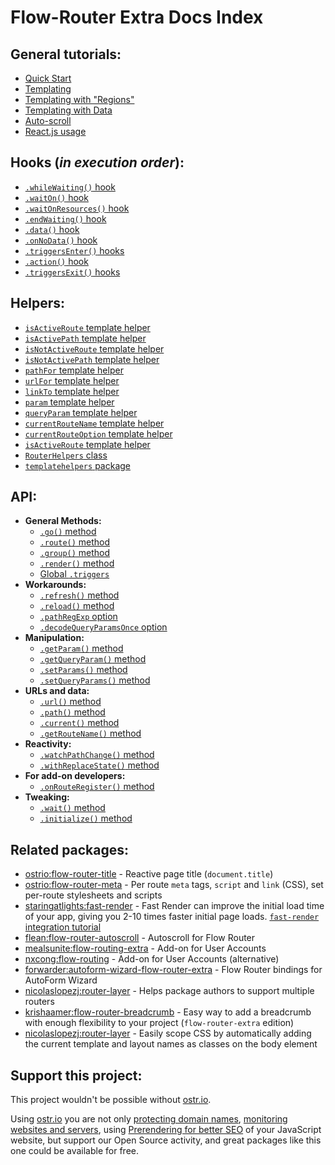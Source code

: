 # Flow-Router Extra Docs Index

## General tutorials:

- [Quick Start](https://github.com/VeliovGroup/flow-router/blob/master/docs/quick-start.md)
- [Templating](https://github.com/VeliovGroup/flow-router/blob/master/docs/templating.md)
- [Templating with "Regions"](https://github.com/VeliovGroup/flow-router/blob/master/docs/templating-with-regions.md)
- [Templating with Data](https://github.com/VeliovGroup/flow-router/blob/master/docs/templating-with-data.md)
- [Auto-scroll](https://github.com/VeliovGroup/flow-router/blob/master/docs/auto-scroll.md)
- [React.js usage](https://github.com/VeliovGroup/flow-router/blob/master/docs/react.md)

## Hooks (*in execution order*):

- [`.whileWaiting()` hook](https://github.com/VeliovGroup/flow-router/blob/master/docs/hooks/whileWaiting.md)
- [`.waitOn()` hook](https://github.com/VeliovGroup/flow-router/blob/master/docs/hooks/waitOn.md)
- [`.waitOnResources()` hook](https://github.com/VeliovGroup/flow-router/blob/master/docs/hooks/waitOnResources.md)
- [`.endWaiting()` hook](https://github.com/VeliovGroup/flow-router/blob/master/docs/hooks/endWaiting.md)
- [`.data()` hook](https://github.com/VeliovGroup/flow-router/blob/master/docs/hooks/data.md)
- [`.onNoData()` hook](https://github.com/VeliovGroup/flow-router/blob/master/docs/hooks/onNoData.md)
- [`.triggersEnter()` hooks](https://github.com/VeliovGroup/flow-router/blob/master/docs/hooks/triggersEnter.md)
- [`.action()` hook](https://github.com/VeliovGroup/flow-router/blob/master/docs/hooks/action.md)
- [`.triggersExit()` hooks](https://github.com/VeliovGroup/flow-router/blob/master/docs/hooks/triggersExit.md)

## Helpers:

- [`isActiveRoute` template helper](https://github.com/VeliovGroup/flow-router/blob/master/docs/helpers/isActiveRoute.md)
- [`isActivePath` template helper](https://github.com/VeliovGroup/flow-router/blob/master/docs/helpers/isActivePath.md)
- [`isNotActiveRoute` template helper](https://github.com/VeliovGroup/flow-router/blob/master/docs/helpers/isNotActiveRoute.md)
- [`isNotActivePath` template helper](https://github.com/VeliovGroup/flow-router/blob/master/docs/helpers/isNotActivePath.md)
- [`pathFor` template helper](https://github.com/VeliovGroup/flow-router/blob/master/docs/helpers/pathFor.md)
- [`urlFor` template helper](https://github.com/VeliovGroup/flow-router/blob/master/docs/helpers/urlFor.md)
- [`linkTo` template helper](https://github.com/VeliovGroup/flow-router/blob/master/docs/helpers/linkTo.md)
- [`param` template helper](https://github.com/VeliovGroup/flow-router/blob/master/docs/helpers/param.md)
- [`queryParam` template helper](https://github.com/VeliovGroup/flow-router/blob/master/docs/helpers/queryParam.md)
- [`currentRouteName` template helper](https://github.com/VeliovGroup/flow-router/blob/master/docs/helpers/currentRouteName.md)
- [`currentRouteOption` template helper](https://github.com/VeliovGroup/flow-router/blob/master/docs/helpers/currentRouteOption.md)
- [`isActiveRoute` template helper](https://github.com/VeliovGroup/flow-router/blob/master/docs/helpers/isActiveRoute.md)
- [`RouterHelpers` class](https://github.com/VeliovGroup/flow-router/blob/master/docs/helpers/RouterHelpers.md)
- [`templatehelpers` package](https://github.com/VeliovGroup/Meteor-Template-helpers)

## API:

- __General Methods:__
  - [`.go()` method](https://github.com/VeliovGroup/flow-router/blob/master/docs/api/go.md)
  - [`.route()` method](https://github.com/VeliovGroup/flow-router/blob/master/docs/api/route.md)
  - [`.group()` method](https://github.com/VeliovGroup/flow-router/blob/master/docs/api/group.md)
  - [`.render()` method](https://github.com/VeliovGroup/flow-router/blob/master/docs/api/render.md)
  - [Global `.triggers`](https://github.com/VeliovGroup/flow-router/blob/master/docs/api/triggers.md)
- __Workarounds:__
  - [`.refresh()` method](https://github.com/VeliovGroup/flow-router/blob/master/docs/api/refresh.md)
  - [`.reload()` method](https://github.com/VeliovGroup/flow-router/blob/master/docs/api/reload.md)
  - [`.pathRegExp` option](https://github.com/VeliovGroup/flow-router/blob/master/docs/api/pathRegExp.md)
  - [`.decodeQueryParamsOnce` option](https://github.com/VeliovGroup/flow-router/blob/master/docs/api/decodeQueryParamsOnce.md)
- __Manipulation:__
  - [`.getParam()` method](https://github.com/VeliovGroup/flow-router/blob/master/docs/api/getParam.md)
  - [`.getQueryParam()` method](https://github.com/VeliovGroup/flow-router/blob/master/docs/api/getQueryParam.md)
  - [`.setParams()` method](https://github.com/VeliovGroup/flow-router/blob/master/docs/api/setParams.md)
  - [`.setQueryParams()` method](https://github.com/VeliovGroup/flow-router/blob/master/docs/api/setQueryParams.md)
- __URLs and data:__
  - [`.url()` method](https://github.com/VeliovGroup/flow-router/blob/master/docs/api/url.md)
  - [`.path()` method](https://github.com/VeliovGroup/flow-router/blob/master/docs/api/path.md)
  - [`.current()` method](https://github.com/VeliovGroup/flow-router/blob/master/docs/api/current.md)
  - [`.getRouteName()` method](https://github.com/VeliovGroup/flow-router/blob/master/docs/api/getRouteName.md)
- __Reactivity:__
  - [`.watchPathChange()` method](https://github.com/VeliovGroup/flow-router/blob/master/docs/api/watchPathChange.md)
  - [`.withReplaceState()` method](https://github.com/VeliovGroup/flow-router/blob/master/docs/api/withReplaceState.md)
- __For add-on developers:__
  - [`.onRouteRegister()` method](https://github.com/VeliovGroup/flow-router/blob/master/docs/api/onRouteRegister.md)
- __Tweaking:__
  - [`.wait()` method](https://github.com/VeliovGroup/flow-router/blob/master/docs/api/wait.md)
  - [`.initialize()` method](https://github.com/VeliovGroup/flow-router/blob/master/docs/api/initialize.md)

## Related packages:

- [ostrio:flow-router-title](https://github.com/VeliovGroup/Meteor-flow-router-title) - Reactive page title (`document.title`)
- [ostrio:flow-router-meta](https://github.com/VeliovGroup/Meteor-flow-router-meta) - Per route `meta` tags, `script` and `link` (CSS), set per-route stylesheets and scripts
- [staringatlights:fast-render](https://github.com/abecks/meteor-fast-render) - Fast Render can improve the initial load time of your app, giving you 2-10 times faster initial page loads. [`fast-render` integration tutorial](https://github.com/VeliovGroup/flow-router/blob/master/docs/fast-render-integration.md)
- [flean:flow-router-autoscroll](https://github.com/flean/flow-router-autoscroll) - Autoscroll for Flow Router
- [mealsunite:flow-routing-extra](https://github.com/MealsUnite/flow-routing) - Add-on for User Accounts
- [nxcong:flow-routing](https://github.com/cafe4it/flow-routing) - Add-on for User Accounts (alternative)
- [forwarder:autoform-wizard-flow-router-extra](https://atmospherejs.com/forwarder/autoform-wizard-flow-router-extra) - Flow Router bindings for AutoForm Wizard
- [nicolaslopezj:router-layer](https://github.com/nicolaslopezj/meteor-router-layer) - Helps package authors to support multiple routers
- [krishaamer:flow-router-breadcrumb](https://github.com/krishaamer/flow-router-breadcrumb) - Easy way to add a breadcrumb with enough flexibility to your project (`flow-router-extra` edition)
- [nicolaslopezj:router-layer](https://github.com/krishaamer/body-class) - Easily scope CSS by automatically adding the current template and layout names as classes on the body element

## Support this project:

This project wouldn't be possible without [ostr.io](https://ostr.io).

Using [ostr.io](https://ostr.io) you are not only [protecting domain names](https://ostr.io/info/domain-names-protection), [monitoring websites and servers](https://ostr.io/info/monitoring), using [Prerendering for better SEO](https://ostr.io/info/prerendering) of your JavaScript website, but support our Open Source activity, and great packages like this one could be available for free.
